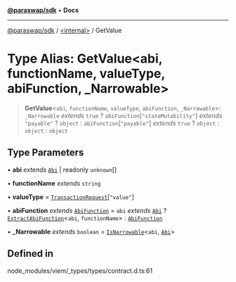 [**@paraswap/sdk**](../../README.md) • **Docs**

***

[@paraswap/sdk](../../globals.md) / [\<internal\>](../README.md) / GetValue

# Type Alias: GetValue\<abi, functionName, valueType, abiFunction, _Narrowable\>

> **GetValue**\<`abi`, `functionName`, `valueType`, `abiFunction`, `_Narrowable`\>: `_Narrowable` *extends* `true` ? `abiFunction`\[`"stateMutability"`\] *extends* `"payable"` ? `object` : `abiFunction`\[`"payable"`\] *extends* `true` ? `object` : `object` : `object`

## Type Parameters

• **abi** *extends* [`Abi`](Abi.md) \| readonly `unknown`[]

• **functionName** *extends* `string`

• **valueType** = [`TransactionRequest`](TransactionRequest.md)\[`"value"`\]

• **abiFunction** *extends* [`AbiFunction`](AbiFunction.md) = `abi` *extends* [`Abi`](Abi.md) ? [`ExtractAbiFunction`](ExtractAbiFunction.md)\<`abi`, `functionName`\> : [`AbiFunction`](AbiFunction.md)

• **_Narrowable** *extends* `boolean` = [`IsNarrowable`](IsNarrowable.md)\<`abi`, [`Abi`](Abi.md)\>

## Defined in

node\_modules/viem/\_types/types/contract.d.ts:61
